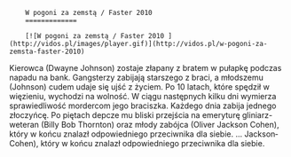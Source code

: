 
        W pogoni za zemstą / Faster 2010 
        =============
        
        [![W pogoni za zemstą / Faster 2010 ](http://vidos.pl/images/player.gif)](http://vidos.pl/w-pogoni-za-zemsta-faster-2010)
        
        
 Kierowca (Dwayne Johnson) zostaje złapany z bratem w pułapkę podczas napadu na bank. Gangsterzy zabijają starszego z braci, a młodszemu (Johnson) cudem udaje się ujść z życiem. Po 10 latach, które spędził w więzieniu, wychodzi na wolność. W ciągu następnych kilku dni wymierza sprawiedliwość mordercom jego braciszka. Każdego dnia zabija jednego złoczyńcę. Po piętach depcze mu bliski przejścia na emeryturę gliniarz-weteran (Billy Bob Thornton) oraz młody zabójca (Oliver Jackson­ Cohen), który w końcu znalazł odpowiedniego przeciwnika dla siebie.   ... Jackson­ Cohen), który w końcu znalazł odpowiedniego przeciwnika dla siebie.
    